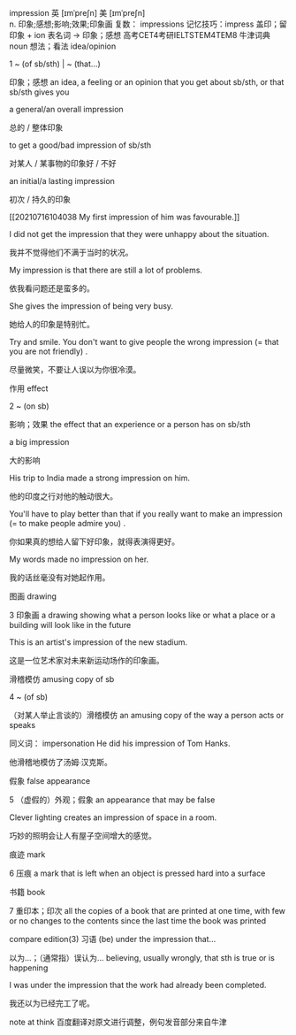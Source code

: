 impression
英 [ɪmˈpreʃn]   美 [ɪmˈpreʃn]  
n.
印象;感想;影响;效果;印象画
复数： impressions
记忆技巧：impress 盖印；留印象 + ion 表名词 → 印象；感想
高考CET4考研IELTSTEM4TEM8
牛津词典
noun
想法；看法 idea/opinion

1
~ (of sb/sth) | ~ (that…)

印象；感想
an idea, a feeling or an opinion that you get about sb/sth, or that sb/sth gives you

a general/an overall impression 

总的 / 整体印象

to get a good/bad impression of sb/sth

对某人 / 某事物的印象好 / 不好

an initial/a lasting impression 

初次 / 持久的印象

[[20210716104038 My first impression of him was favourable.]]



I did not get the impression that they were unhappy about the situation.

我并不觉得他们不满于当时的状况。

My impression is that there are still a lot of problems.

依我看问题还是蛮多的。

She gives the impression of being very busy.

她给人的印象是特别忙。

Try and smile. You don't want to give people the wrong impression (= that you are not friendly) .

尽量微笑，不要让人误以为你很冷漠。

作用 effect

2
~ (on sb)

影响；效果
the effect that an experience or a person has on sb/sth

a big impression 

大的影响

His trip to India made a strong impression on him.

他的印度之行对他的触动很大。

You'll have to play better than that if you really want to make an impression (= to make people admire you) .

你如果真的想给人留下好印象，就得表演得更好。

My words made no impression on her.

我的话丝毫没有对她起作用。

图画 drawing

3
印象画
a drawing showing what a person looks like or what a place or a building will look like in the future

This is an artist's impression of the new stadium.

这是一位艺术家对未来新运动场作的印象画。

滑稽模仿 amusing copy of sb

4
~ (of sb)

（对某人举止言谈的）滑稽模仿
an amusing copy of the way a person acts or speaks

同义词： impersonation
He did his impression of Tom Hanks.

他滑稽地模仿了汤姆∙汉克斯。

假象 false appearance

5
（虚假的）外观；假象
an appearance that may be false

Clever lighting creates an impression of space in a room.

巧妙的照明会让人有屋子空间增大的感觉。

痕迹 mark

6
压痕
a mark that is left when an object is pressed hard into a surface

书籍 book

7
重印本；印次
all the copies of a book that are printed at one time, with few or no changes to the contents since the last time the book was printed

compare edition(3)
习语
(be) under the impression that…

以为…；（通常指）误认为…
believing, usually wrongly, that sth is true or is happening

I was under the impression that the work had already been completed.

我还以为已经完工了呢。

note at think
百度翻译对原文进行调整，例句发音部分来自牛津